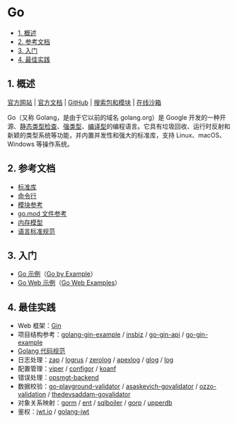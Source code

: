 # Go<!-- omit in toc -->

- [1. 概述](#1-概述)
- [2. 参考文档](#2-参考文档)
- [3. 入门](#3-入门)
- [4. 最佳实践](#4-最佳实践)

## 1. 概述

[官方网站](https://go.dev) | [官方文档](https://go.dev/doc/) | [GitHub](https://github.com/golang) | [搜索包和模块](https://pkg.go.dev/) | [在线沙箱](https://go.dev/play/)

Go（又称 Golang，是由于它以前的域名 golang.org）是 Google 开发的一种开源、[静态类型检查](../术语表/类型系统.md)、[强类型](../术语表/类型系统.md)、[编译型](../术语表/编译型语言.md)的编程语言。它具有垃圾回收、运行时反射和新颖的类型系统等功能，并内置并发性和强大的标准库，支持 Linux、macOS、Windows 等操作系统。

## 2. 参考文档

- [标准库](https://pkg.go.dev/std)
- [命令行](https://go.dev/doc/cmd)
- [模块参考](https://go.dev/ref/mod)
- [go.mod 文件参考](https://go.dev/doc/modules/gomod-ref)
- [内存模型](https://go.dev/ref/mem)
- [语言标准规范](https://go.dev/ref/spec)

## 3. 入门

- [Go 示例](./Go-by-Example)（[Go by Example](https://gobyexample.com)）
- [Go Web 示例](./Go-Web-Examples)（[Go Web Examples](https://gowebexamples.com)）

## 4. 最佳实践

- Web 框架：[Gin](../Gin)
- 项目结构参考：[golang-gin-example](https://github.com/gothinkster/golang-gin-realworld-example-app) / [insbiz](https://github.com/fooins/insbiz) / [go-gin-api](https://github.com/xinliangnote/go-gin-api) / [go-gin-example](https://github.com/eddycjy/go-gin-example)
- [Golang 代码规范](../代码规范/Golang)
- 日志处理：[zap](https://github.com/uber-go/zap) / [logrus](https://github.com/sirupsen/logrus) / [zerolog](https://github.com/rs/zerolog) / [apexlog](https://github.com/apex/log) / [glog](https://github.com/golang/glog) / [log](https://pkg.go.dev/log)
- 配置管理：[viper](https://github.com/spf13/viper) / [configor](https://github.com/jinzhu/configor) / [koanf](https://github.com/knadh/koanf)
- 错误处理：[opsmgt-backend](https://github.com/fooins/opsmgt-backend/tree/main/src/libraries/errors)
- 数据校验：[go-playground-validator](https://github.com/go-playground/validator) / [asaskevich-govalidator](https://github.com/asaskevich/govalidator) / [ozzo-validation](https://github.com/go-ozzo/ozzo-validation) / [thedevsaddam-govalidator](https://github.com/thedevsaddam/govalidator)
- 对象关系映射：[gorm](https://github.com/go-gorm/gorm) / [ent](https://github.com/ent/ent) / [sqlboiler](https://github.com/volatiletech/sqlboiler) / [gorp](https://github.com/go-gorp/gorp) / [upperdb](https://github.com/upper/db)
- 鉴权：[jwt.io](https://jwt.io/) / [golang-jwt](https://github.com/golang-jwt/jwt)
